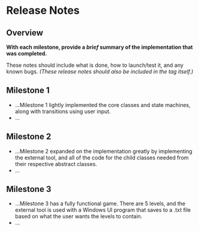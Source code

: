 # Release Notes

## Overview
**With each milestone, provide a _brief_ summary of the implementation that was completed.**

These notes should include what is done, how to launch/test it, and any known bugs. _(These release notes should also be included in the tag itself.)_

## Milestone 1
- ...Milestone 1 lightly implemented the core classes and state machines, along with transitions using user input. 
- ...

## Milestone 2
- ...Milestone 2 expanded on the implementation greatly by implementing the external tool, and all of the code for the child classes needed from their respective abstract classes.
- ...

## Milestone 3
- ...Milestone 3 has a fully functional game. There are 5 levels, and the external tool is used with a Windows UI program that saves to a .txt file based on what the user wants the levels to contain.
- ...
